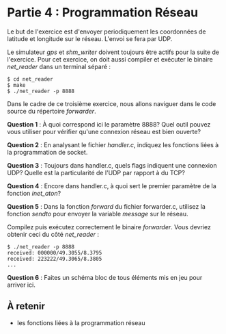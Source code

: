 # Partie 4 : Programmation Réseau


Le but de l'exercice est d'envoyer periodiquement les coordonnées de latitude
et longitude sur le réseau. L'envoi se fera par UDP.

Le simulateur *gps* et *shm_writer* doivent toujours être actifs pour la suite
de l'exercice. Pour cet exercice, on doit aussi compiler et exécuter le binaire
*net_reader* dans un terminal séparé :

````
$ cd net_reader
$ make
$ ./net_reader -p 8888

````

Dans le cadre de ce troisième exercice, nous allons naviguer dans le code
source du répertoire *forwarder*.

**Question 1** : À quoi correspond ici le paramètre 8888? Quel outil
                 pouvez vous utiliser pour vérifier qu'une connexion réseau
                 est bien ouverte?

**Question 2** : En analysant le fichier *handler.c*, indiquez les fonctions
                 liées à la programmation de socket.

**Question 3** : Toujours dans handler.c, quels flags indiquent une connexion
                 UDP? Quelle est la particularité de l'UDP par rapport à du
                 TCP?

**Question 4** : Encore dans handler.c, à quoi sert le premier paramètre de la
                 fonction *inet_aton*?

**Question 5** : Dans la fonction *forward* du fichier forwarder.c, utilisez la
                fonction *sendto* pour envoyer la variable *message* sur le
                réseau.

Compilez puis exécutez correctement le binaire *forwarder*. Vous devriez
obtenir ceci du côté *net_reader* :

````
$ ./net_reader -p 8888
received: 000000/49.3055/8.3795
received: 223222/49.3065/8.3805
...
````

**Question 6** : Faites un schéma bloc de tous éléments mis en jeu pour arriver
                 ici.

## À retenir

  * les fonctions liées à la programmation réseau
